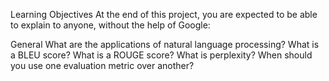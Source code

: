 Learning Objectives
At the end of this project, you are expected to be able to explain to anyone, without the help of Google:

General
What are the applications of natural language processing?
What is a BLEU score?
What is a ROUGE score?
What is perplexity?
When should you use one evaluation metric over another?
